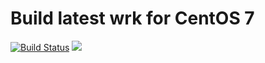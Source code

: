 # Build latest wrk for CentOS 7

[![Build Status](https://travis-ci.org/GetPageSpeed/wrk-rpm.svg?branch=master)](https://travis-ci.org/GetPageSpeed/wrk-rpm) [<img src="https://copr.fedorainfracloud.org/coprs/getpagespeed/wrk/package/wrk/status_image/last_build.png">](https://copr.fedorainfracloud.org/coprs/getpagespeed/wrk/package/wrk/) 
